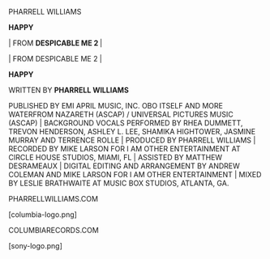 <!DOCTYPE html>
<html>
<head> </head>
<body> <!-- FRONT -->

<p> PHARRELL WILLIAMS </p>

<p> <strong> HAPPY </strong> </p>

<p> | FROM <strong> DESPICABLE ME 2 </strong> | </p>

<!-- BACK -->

| FROM DESPICABLE ME 2 |

<p> <strong> HAPPY </strong> </p>

<p> WRITTEN BY <strong> PHARRELL WILLIAMS </strong> </p>

<p> PUBLISHED BY EMI APRIL MUSIC, INC. OBO ITSELF AND MORE WATERFROM NAZARETH (ASCAP) / UNIVERSAL PICTURES MUSIC (ASCAP) | BACKGROUND VOCALS PERFORMED BY RHEA DUMMETT, TREVON HENDERSON, ASHLEY L. LEE, SHAMIKA HIGHTOWER, JASMINE MURRAY AND TERRENCE ROLLE | PRODUCED BY PHARRELL WILLIAMS | RECORDED BY MIKE LARSON FOR I AM OTHER ENTERTAINMENT AT CIRCLE HOUSE STUDIOS, MIAMI, FL | ASSISTED BY MATTHEW DESRAMEAUX | DIGITAL EDITING AND ARRANGEMENT BY ANDREW COLEMAN AND MIKE LARSON FOR I AM OTHER ENTERTAINMENT | MIXED BY LESLIE BRATHWAITE AT MUSIC BOX STUDIOS, ATLANTA, GA. </p>

<p> PHARRELLWILLIAMS.COM

[columbia-logo.png]

COLUMBIARECORDS.COM </p>

[sony-logo.png] </body>
</html>